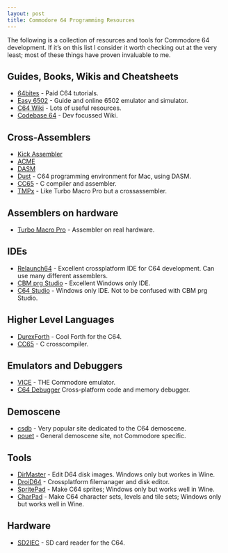 ```yaml
---
layout: post
title: Commodore 64 Programming Resources
---
```


The following is a collection of resources and tools for Commodore 64 development. If it’s on this list I consider it worth checking out at the very least; most of these things have proven invaluable to me.

## Guides, Books, Wikis and Cheatsheets

* [64bites](http://64bites.com/) - Paid C64 tutorials.
* [Easy 6502](https://skilldrick.github.io/easy6502/) - Guide and online 6502 emulator and simulator. 
* [C64 Wiki](https://www.c64-wiki.com/index.php/Main_Page) - Lots of useful resources. 
* [Codebase 64](http://codebase64.org/doku.php) - Dev focussed Wiki.

## Cross-Assemblers 

* [Kick Assembler](http://www.theweb.dk/KickAssembler/Main.html#frontpage)
* [ACME](https://sourceforge.net/projects/acme-crossass/)
* [DASM](http://dasm-dillon.sourceforge.net/)
* [Dust](http://dustlayer.com/) - C64 programming environment for Mac, using DASM.
* [CC65](http://cc65.github.io/cc65/) - C compiler and assembler.
* [TMPx](http://style64.org/release/tmpx-v1.1.0-style) - Like Turbo Macro Pro but a crossassembler.

## Assemblers on hardware

* [Turbo Macro Pro](http://style64.org/release/turbo-macro-pro-sep06-style) - Assembler on real hardware. 

## IDEs

* [Relaunch64](http://www.popelganda.de/relaunch64.html) - Excellent crossplatform IDE for C64 development. Can use many different assemblers. 
* [CBM prg Studio](http://www.ajordison.co.uk/) - Excellent Windows only IDE.
* [C64 Studio](http://www.georg-rottensteiner.de/en/index.html) - Windows only IDE. Not to be confused with CBM prg Studio.

## Higher Level Languages

* [DurexForth](https://github.com/jkotlinski/durexforth) - Cool Forth for the C64.
* [CC65](http://cc65.github.io/cc65/) - C crosscompiler.

## Emulators and Debuggers
* [VICE](http://vice-emu.sourceforge.net/) - THE Commodore emulator.
* [C64 Debugger](https://sourceforge.net/projects/c64-debugger/) Cross-platform code and memory debugger. 

## Demoscene 

* [csdb](http://csdb.dk/) - Very popular site dedicated to the C64 demoscene.
* [pouet](http://www.pouet.net/) - General demoscene site, not Commodore specific. 

## Tools

* [DirMaster](http://style64.org/dirmaster) - Edit D64 disk images. Windows only but workes in Wine. 
* [DroiD64](http://droid64.sourceforge.net/) - Crossplatform filemanager and disk editor. 
* [SpritePad](http://www.subchristsoftware.com/spritepad.htm) - Make C64 sprites; Windows only but works well in Wine.
* [CharPad](http://www.subchristsoftware.com/charpad.htm) - Make C64 character sets, levels and tile sets; Windows only but works well in Wine.

## Hardware 

* [SD2IEC](https://www.thefuturewas8bit.com/) - SD card reader for the C64.
